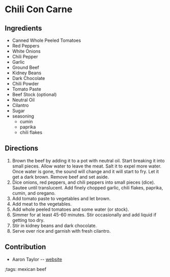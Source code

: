 # Chili Con Carne

## Ingredients

- Canned Whole Peeled Tomatoes
- Red Peppers
- White Onions
- Chili Pepper
- Garlic
- Ground Beef
- Kidney Beans
- Dark Chocolate
- Chili Powder
- Tomato Paste
- Beef Stock (optional)
- Neutral Oil
- Cilantro
- Sugar
- seasoning
	- cumin
	- paprika
	- chili flakes


## Directions

1. Brown the beef by adding it to a pot with neutral oil. Start breaking it into small pieces. Allow water to leave the meat. Salt it to expel more water. Once water is gone, the sound will change and it will start to fry. Let it get a dark brown. Remove beef and set aside.
2. Dice onions, red peppers, and chili peppers into small pieces (dice). Sautee until translucent. Add finely chopped garlic, chili flakes, paprika, cumin, and oregano.
3. Add tomato paste to vegetables and let brown.
4. Add meat to the vegetables.
5. Add whole peeled tomatoes and some water (or stock).
6. Simmer for at least 45-60 minutes. Stir occasionally and add liquid if getting too dry.
7. Stir in kidney beans and dark chocolate.
8. Serve over rice and garnish with fresh cilantro.

## Contribution

- Aaron Taylor -- [website](https://atay.me)

;tags: mexican beef
